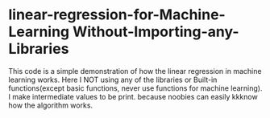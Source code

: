 # linear-regression-for-Machine-Learning Without-Importing-any-Libraries

This code is a simple demonstration of how the linear regression in machine learning works.
Here I NOT using any of the libraries or Built-in functions(except basic functions, never use functions for machine learning).
I make intermediate values to be print. because noobies can easily kkknow how the algorithm works.
